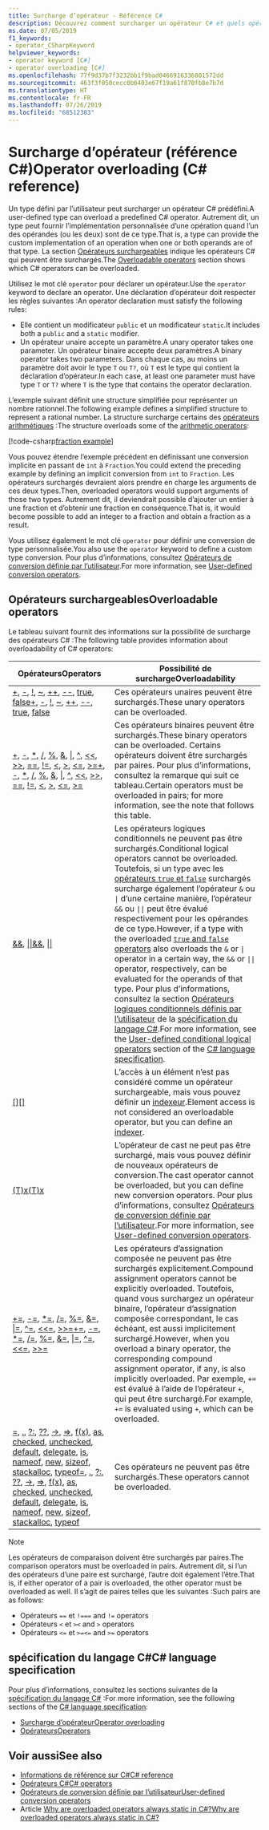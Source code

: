 ```yaml
---
title: Surcharge d’opérateur - Référence C#
description: Découvrez comment surcharger un opérateur C# et quels opérateurs C# sont surchargeables.
ms.date: 07/05/2019
f1_keywords:
- operator_CSharpKeyword
helpviewer_keywords:
- operator keyword [C#]
- operator overloading [C#]
ms.openlocfilehash: 77f9d37b7f3232bb1f9bad0466916336801572dd
ms.sourcegitcommit: 463f3f050cecc0b6403e67f19a61f870fb8e7b7d
ms.translationtype: HT
ms.contentlocale: fr-FR
ms.lasthandoff: 07/26/2019
ms.locfileid: "68512383"
---
```

# <a name="operator-overloading-c-reference"></a><span data-ttu-id="32b93-103">Surcharge d’opérateur (référence C#)</span><span class="sxs-lookup"><span data-stu-id="32b93-103">Operator overloading (C# reference)</span></span>

<span data-ttu-id="32b93-104">Un type défini par l’utilisateur peut surcharger un opérateur C# prédéfini.</span><span class="sxs-lookup"><span data-stu-id="32b93-104">A user-defined type can overload a predefined C# operator.</span></span> <span data-ttu-id="32b93-105">Autrement dit, un type peut fournir l’implémentation personnalisée d’une opération quand l’un des opérandes (ou les deux) sont de ce type.</span><span class="sxs-lookup"><span data-stu-id="32b93-105">That is, a type can provide the custom implementation of an operation when one or both operands are of that type.</span></span> <span data-ttu-id="32b93-106">La section [Opérateurs surchargeables](#overloadable-operators) indique les opérateurs C# qui peuvent être surchargés.</span><span class="sxs-lookup"><span data-stu-id="32b93-106">The [Overloadable operators](#overloadable-operators) section shows which C# operators can be overloaded.</span></span>

<span data-ttu-id="32b93-107">Utilisez le mot clé `operator` pour déclarer un opérateur.</span><span class="sxs-lookup"><span data-stu-id="32b93-107">Use the `operator` keyword to declare an operator.</span></span> <span data-ttu-id="32b93-108">Une déclaration d’opérateur doit respecter les règles suivantes :</span><span class="sxs-lookup"><span data-stu-id="32b93-108">An operator declaration must satisfy the following rules:</span></span>

- <span data-ttu-id="32b93-109">Elle contient un modificateur `public` et un modificateur `static`.</span><span class="sxs-lookup"><span data-stu-id="32b93-109">It includes both a `public` and a `static` modifier.</span></span>
- <span data-ttu-id="32b93-110">Un opérateur unaire accepte un paramètre.</span><span class="sxs-lookup"><span data-stu-id="32b93-110">A unary operator takes one parameter.</span></span> <span data-ttu-id="32b93-111">Un opérateur binaire accepte deux paramètres.</span><span class="sxs-lookup"><span data-stu-id="32b93-111">A binary operator takes two parameters.</span></span> <span data-ttu-id="32b93-112">Dans chaque cas, au moins un paramètre doit avoir le type `T` ou `T?`, où `T` est le type qui contient la déclaration d’opérateur.</span><span class="sxs-lookup"><span data-stu-id="32b93-112">In each case, at least one parameter must have type `T` or `T?` where `T` is the type that contains the operator declaration.</span></span>

<span data-ttu-id="32b93-113">L’exemple suivant définit une structure simplifiée pour représenter un nombre rationnel.</span><span class="sxs-lookup"><span data-stu-id="32b93-113">The following example defines a simplified structure to represent a rational number.</span></span> <span data-ttu-id="32b93-114">La structure surcharge certains des [opérateurs arithmétiques](arithmetic-operators.md) :</span><span class="sxs-lookup"><span data-stu-id="32b93-114">The structure overloads some of the [arithmetic operators](arithmetic-operators.md):</span></span>

[!code-csharp[fraction example](~/samples/csharp/language-reference/operators/OperatorOverloading.cs)]

<span data-ttu-id="32b93-115">Vous pouvez étendre l’exemple précédent en définissant une conversion implicite en passant de `int` à `Fraction`.</span><span class="sxs-lookup"><span data-stu-id="32b93-115">You could extend the preceding example by defining an implicit conversion from `int` to `Fraction`.</span></span> <span data-ttu-id="32b93-116">Les opérateurs surchargés devraient alors prendre en charge les arguments de ces deux types.</span><span class="sxs-lookup"><span data-stu-id="32b93-116">Then, overloaded operators would support arguments of those two types.</span></span> <span data-ttu-id="32b93-117">Autrement dit, il deviendrait possible d’ajouter un entier à une fraction et d’obtenir une fraction en conséquence.</span><span class="sxs-lookup"><span data-stu-id="32b93-117">That is, it would become possible to add an integer to a fraction and obtain a fraction as a result.</span></span>

<span data-ttu-id="32b93-118">Vous utilisez également le mot clé `operator` pour définir une conversion de type personnalisée.</span><span class="sxs-lookup"><span data-stu-id="32b93-118">You also use the `operator` keyword to define a custom type conversion.</span></span> <span data-ttu-id="32b93-119">Pour plus d’informations, consultez [Opérateurs de conversion définie par l’utilisateur](user-defined-conversion-operators.md).</span><span class="sxs-lookup"><span data-stu-id="32b93-119">For more information, see [User-defined conversion operators](user-defined-conversion-operators.md).</span></span>

## <a name="overloadable-operators"></a><span data-ttu-id="32b93-120">Opérateurs surchargeables</span><span class="sxs-lookup"><span data-stu-id="32b93-120">Overloadable operators</span></span>

<span data-ttu-id="32b93-121">Le tableau suivant fournit des informations sur la possibilité de surcharge des opérateurs C# :</span><span class="sxs-lookup"><span data-stu-id="32b93-121">The following table provides information about overloadability of C# operators:</span></span>

| <span data-ttu-id="32b93-122">Opérateurs</span><span class="sxs-lookup"><span data-stu-id="32b93-122">Operators</span></span> | <span data-ttu-id="32b93-123">Possibilité de surcharge</span><span class="sxs-lookup"><span data-stu-id="32b93-123">Overloadability</span></span> |
| --------- | --------------- |
|<span data-ttu-id="32b93-124">[+](arithmetic-operators.md#unary-plus-and-minus-operators), [-](arithmetic-operators.md#unary-plus-and-minus-operators), [!](boolean-logical-operators.md#logical-negation-operator-), [~](bitwise-and-shift-operators.md#bitwise-complement-operator-), [++](arithmetic-operators.md#increment-operator-), [--](arithmetic-operators.md#decrement-operator---), [true](true-false-operators.md), [false](true-false-operators.md)</span><span class="sxs-lookup"><span data-stu-id="32b93-124">[+](arithmetic-operators.md#unary-plus-and-minus-operators), [-](arithmetic-operators.md#unary-plus-and-minus-operators), [!](boolean-logical-operators.md#logical-negation-operator-), [~](bitwise-and-shift-operators.md#bitwise-complement-operator-), [++](arithmetic-operators.md#increment-operator-), [--](arithmetic-operators.md#decrement-operator---), [true](true-false-operators.md), [false](true-false-operators.md)</span></span>|<span data-ttu-id="32b93-125">Ces opérateurs unaires peuvent être surchargés.</span><span class="sxs-lookup"><span data-stu-id="32b93-125">These unary operators can be overloaded.</span></span>|
|<span data-ttu-id="32b93-126">[+](addition-operator.md), [-](subtraction-operator.md), [\*](arithmetic-operators.md#multiplication-operator-), [/](arithmetic-operators.md#division-operator-), [%](arithmetic-operators.md#remainder-operator-), [&](boolean-logical-operators.md#logical-and-operator-), [&#124;](boolean-logical-operators.md#logical-or-operator-), [^](boolean-logical-operators.md#logical-exclusive-or-operator-), [\<\<](bitwise-and-shift-operators.md#left-shift-operator-), [>>](bitwise-and-shift-operators.md#right-shift-operator-), [==](equality-operators.md#equality-operator-), [!=](equality-operators.md#inequality-operator-), [\<](comparison-operators.md#less-than-operator-), [>](comparison-operators.md#greater-than-operator-), [\<=](comparison-operators.md#less-than-or-equal-operator-), [>=](comparison-operators.md#greater-than-or-equal-operator-)</span><span class="sxs-lookup"><span data-stu-id="32b93-126">[+](addition-operator.md), [-](subtraction-operator.md), [\*](arithmetic-operators.md#multiplication-operator-), [/](arithmetic-operators.md#division-operator-), [%](arithmetic-operators.md#remainder-operator-), [&](boolean-logical-operators.md#logical-and-operator-), [&#124;](boolean-logical-operators.md#logical-or-operator-), [^](boolean-logical-operators.md#logical-exclusive-or-operator-), [\<\<](bitwise-and-shift-operators.md#left-shift-operator-), [>>](bitwise-and-shift-operators.md#right-shift-operator-), [==](equality-operators.md#equality-operator-), [!=](equality-operators.md#inequality-operator-), [\<](comparison-operators.md#less-than-operator-), [>](comparison-operators.md#greater-than-operator-), [\<=](comparison-operators.md#less-than-or-equal-operator-), [>=](comparison-operators.md#greater-than-or-equal-operator-)</span></span>|<span data-ttu-id="32b93-127">Ces opérateurs binaires peuvent être surchargés.</span><span class="sxs-lookup"><span data-stu-id="32b93-127">These binary operators can be overloaded.</span></span> <span data-ttu-id="32b93-128">Certains opérateurs doivent être surchargés par paires. Pour plus d’informations, consultez la remarque qui suit ce tableau.</span><span class="sxs-lookup"><span data-stu-id="32b93-128">Certain operators must be overloaded in pairs; for more information, see the note that follows this table.</span></span>|
|<span data-ttu-id="32b93-129">[&&](boolean-logical-operators.md#conditional-logical-and-operator-), [&#124;&#124;](boolean-logical-operators.md#conditional-logical-or-operator-)</span><span class="sxs-lookup"><span data-stu-id="32b93-129">[&&](boolean-logical-operators.md#conditional-logical-and-operator-), [&#124;&#124;](boolean-logical-operators.md#conditional-logical-or-operator-)</span></span>|<span data-ttu-id="32b93-130">Les opérateurs logiques conditionnels ne peuvent pas être surchargés.</span><span class="sxs-lookup"><span data-stu-id="32b93-130">Conditional logical operators cannot be overloaded.</span></span> <span data-ttu-id="32b93-131">Toutefois, si un type avec les [opérateurs `true` et `false`](true-false-operators.md) surchargés surcharge également l’opérateur `&` ou <code>&#124;</code> d’une certaine manière, l’opérateur `&&` ou <code>&#124;&#124;</code> peut être évalué respectivement pour les opérandes de ce type.</span><span class="sxs-lookup"><span data-stu-id="32b93-131">However, if a type with the overloaded [`true` and `false` operators](true-false-operators.md) also overloads the `&` or <code>&#124;</code> operator in a certain way, the `&&` or <code>&#124;&#124;</code> operator, respectively, can be evaluated for the operands of that type.</span></span> <span data-ttu-id="32b93-132">Pour plus d’informations, consultez la section [Opérateurs logiques conditionnels définis par l’utilisateur](~/_csharplang/spec/expressions.md#user-defined-conditional-logical-operators) de la [spécification du langage C#](~/_csharplang/spec/introduction.md).</span><span class="sxs-lookup"><span data-stu-id="32b93-132">For more information, see the [User-defined conditional logical operators](~/_csharplang/spec/expressions.md#user-defined-conditional-logical-operators) section of the [C# language specification](~/_csharplang/spec/introduction.md).</span></span>|
|[<span data-ttu-id="32b93-133">&#91;&#93;</span><span class="sxs-lookup"><span data-stu-id="32b93-133">&#91;&#93;</span></span>](member-access-operators.md#indexer-operator-)|<span data-ttu-id="32b93-134">L’accès à un élément n’est pas considéré comme un opérateur surchargeable, mais vous pouvez définir un [indexeur](../../programming-guide/indexers/index.md).</span><span class="sxs-lookup"><span data-stu-id="32b93-134">Element access is not considered an overloadable operator, but you can define an [indexer](../../programming-guide/indexers/index.md).</span></span>|
|[<span data-ttu-id="32b93-135">(T)x</span><span class="sxs-lookup"><span data-stu-id="32b93-135">(T)x</span></span>](type-testing-and-conversion-operators.md#cast-operator-)|<span data-ttu-id="32b93-136">L’opérateur de cast ne peut pas être surchargé, mais vous pouvez définir de nouveaux opérateurs de conversion.</span><span class="sxs-lookup"><span data-stu-id="32b93-136">The cast operator cannot be overloaded, but you can define new conversion operators.</span></span> <span data-ttu-id="32b93-137">Pour plus d’informations, consultez [Opérateurs de conversion définie par l’utilisateur](user-defined-conversion-operators.md).</span><span class="sxs-lookup"><span data-stu-id="32b93-137">For more information, see [User-defined conversion operators](user-defined-conversion-operators.md).</span></span>|
|<span data-ttu-id="32b93-138">[+=](arithmetic-operators.md#compound-assignment), [-=](arithmetic-operators.md#compound-assignment), [\*=](arithmetic-operators.md#compound-assignment), [/=](arithmetic-operators.md#compound-assignment), [%=](arithmetic-operators.md#compound-assignment), [&=](boolean-logical-operators.md#compound-assignment), [&#124;=](boolean-logical-operators.md#compound-assignment), [^=](boolean-logical-operators.md#compound-assignment), [\<\<=](bitwise-and-shift-operators.md#compound-assignment), [>>=](bitwise-and-shift-operators.md#compound-assignment)</span><span class="sxs-lookup"><span data-stu-id="32b93-138">[+=](arithmetic-operators.md#compound-assignment), [-=](arithmetic-operators.md#compound-assignment), [\*=](arithmetic-operators.md#compound-assignment), [/=](arithmetic-operators.md#compound-assignment), [%=](arithmetic-operators.md#compound-assignment), [&=](boolean-logical-operators.md#compound-assignment), [&#124;=](boolean-logical-operators.md#compound-assignment), [^=](boolean-logical-operators.md#compound-assignment), [\<\<=](bitwise-and-shift-operators.md#compound-assignment), [>>=](bitwise-and-shift-operators.md#compound-assignment)</span></span>|<span data-ttu-id="32b93-139">Les opérateurs d’assignation composée ne peuvent pas être surchargés explicitement.</span><span class="sxs-lookup"><span data-stu-id="32b93-139">Compound assignment operators cannot be explicitly overloaded.</span></span> <span data-ttu-id="32b93-140">Toutefois, quand vous surchargez un opérateur binaire, l’opérateur d’assignation composée correspondant, le cas échéant, est aussi implicitement surchargé.</span><span class="sxs-lookup"><span data-stu-id="32b93-140">However, when you overload a binary operator, the corresponding compound assignment operator, if any, is also implicitly overloaded.</span></span> <span data-ttu-id="32b93-141">Par exemple, `+=` est évalué à l’aide de l’opérateur `+`, qui peut être surchargé.</span><span class="sxs-lookup"><span data-stu-id="32b93-141">For example, `+=` is evaluated using `+`, which can be overloaded.</span></span>|
|<span data-ttu-id="32b93-142">[=](assignment-operator.md), [.](member-access-operators.md#member-access-operator-), [?:](conditional-operator.md), [??](null-coalescing-operator.md), [->](pointer-related-operators.md#pointer-member-access-operator--), [=>](lambda-operator.md), [f(x)](member-access-operators.md#invocation-operator-), [as](type-testing-and-conversion-operators.md#as-operator), [checked](../keywords/checked.md), [unchecked](../keywords/unchecked.md), [default](../../programming-guide/statements-expressions-operators/default-value-expressions.md), [delegate](delegate-operator.md), [is](type-testing-and-conversion-operators.md#is-operator), [nameof](nameof.md), [new](new-operator.md), [sizeof](sizeof.md), [stackalloc](stackalloc.md), [typeof](type-testing-and-conversion-operators.md#typeof-operator)</span><span class="sxs-lookup"><span data-stu-id="32b93-142">[=](assignment-operator.md), [.](member-access-operators.md#member-access-operator-), [?:](conditional-operator.md), [??](null-coalescing-operator.md), [->](pointer-related-operators.md#pointer-member-access-operator--), [=>](lambda-operator.md), [f(x)](member-access-operators.md#invocation-operator-), [as](type-testing-and-conversion-operators.md#as-operator), [checked](../keywords/checked.md), [unchecked](../keywords/unchecked.md), [default](../../programming-guide/statements-expressions-operators/default-value-expressions.md), [delegate](delegate-operator.md), [is](type-testing-and-conversion-operators.md#is-operator), [nameof](nameof.md), [new](new-operator.md), [sizeof](sizeof.md), [stackalloc](stackalloc.md), [typeof](type-testing-and-conversion-operators.md#typeof-operator)</span></span>|<span data-ttu-id="32b93-143">Ces opérateurs ne peuvent pas être surchargés.</span><span class="sxs-lookup"><span data-stu-id="32b93-143">These operators cannot be overloaded.</span></span>|

> [!NOTE]
> <span data-ttu-id="32b93-144">Les opérateurs de comparaison doivent être surchargés par paires.</span><span class="sxs-lookup"><span data-stu-id="32b93-144">The comparison operators must be overloaded in pairs.</span></span> <span data-ttu-id="32b93-145">Autrement dit, si l’un des opérateurs d’une paire est surchargé, l’autre doit également l’être.</span><span class="sxs-lookup"><span data-stu-id="32b93-145">That is, if either operator of a pair is overloaded, the other operator must be overloaded as well.</span></span> <span data-ttu-id="32b93-146">Il s’agit de paires telles que les suivantes :</span><span class="sxs-lookup"><span data-stu-id="32b93-146">Such pairs are as follows:</span></span>
>
> - <span data-ttu-id="32b93-147">Opérateurs `==` et `!=`</span><span class="sxs-lookup"><span data-stu-id="32b93-147">`==` and `!=` operators</span></span>
> - <span data-ttu-id="32b93-148">Opérateurs `<` et `>`</span><span class="sxs-lookup"><span data-stu-id="32b93-148">`<` and `>` operators</span></span>
> - <span data-ttu-id="32b93-149">Opérateurs `<=` et `>=`</span><span class="sxs-lookup"><span data-stu-id="32b93-149">`<=` and `>=` operators</span></span>

## <a name="c-language-specification"></a><span data-ttu-id="32b93-150">spécification du langage C#</span><span class="sxs-lookup"><span data-stu-id="32b93-150">C# language specification</span></span>

<span data-ttu-id="32b93-151">Pour plus d’informations, consultez les sections suivantes de la [spécification du langage C#](~/_csharplang/spec/introduction.md) :</span><span class="sxs-lookup"><span data-stu-id="32b93-151">For more information, see the following sections of the [C# language specification](~/_csharplang/spec/introduction.md):</span></span>

- [<span data-ttu-id="32b93-152">Surcharge d’opérateur</span><span class="sxs-lookup"><span data-stu-id="32b93-152">Operator overloading</span></span>](~/_csharplang/spec/expressions.md#operator-overloading)
- [<span data-ttu-id="32b93-153">Opérateurs</span><span class="sxs-lookup"><span data-stu-id="32b93-153">Operators</span></span>](~/_csharplang/spec/classes.md#operators)

## <a name="see-also"></a><span data-ttu-id="32b93-154">Voir aussi</span><span class="sxs-lookup"><span data-stu-id="32b93-154">See also</span></span>

- [<span data-ttu-id="32b93-155">Informations de référence sur C#</span><span class="sxs-lookup"><span data-stu-id="32b93-155">C# reference</span></span>](../index.md)
- [<span data-ttu-id="32b93-156">Opérateurs C#</span><span class="sxs-lookup"><span data-stu-id="32b93-156">C# operators</span></span>](index.md)
- [<span data-ttu-id="32b93-157">Opérateurs de conversion définie par l’utilisateur</span><span class="sxs-lookup"><span data-stu-id="32b93-157">User-defined conversion operators</span></span>](user-defined-conversion-operators.md)
- <span data-ttu-id="32b93-158">Article [Why are overloaded operators always static in C#?](https://blogs.msdn.microsoft.com/ericlippert/2007/05/14/why-are-overloaded-operators-always-static-in-c/)</span><span class="sxs-lookup"><span data-stu-id="32b93-158">[Why are overloaded operators always static in C#?](https://blogs.msdn.microsoft.com/ericlippert/2007/05/14/why-are-overloaded-operators-always-static-in-c/)</span></span>

